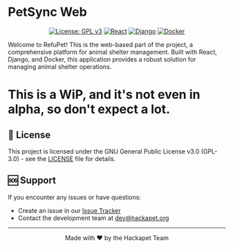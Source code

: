 # PetSync Web 

<div align="center">

[![License: GPL v3](https://img.shields.io/badge/License-GPLv3-blue.svg)](https://www.gnu.org/licenses/gpl-3.0)
[![React](https://img.shields.io/badge/react-%2320232a.svg?style=flat&logo=react&logoColor=%2361DAFB)](https://reactjs.org/)
[![Django](https://img.shields.io/badge/django-%23092E20.svg?style=flat&logo=django&logoColor=white)](https://www.djangoproject.com/)
[![Docker](https://img.shields.io/badge/docker-%230db7ed.svg?style=flat&logo=docker&logoColor=white)](https://www.docker.com/)

</div>

Welcome to RefuPet! This is the web-based part of the project, a comprehensive platform for animal shelter management. Built with React, Django, and Docker, this application provides a robust solution for managing animal shelter operations.

# This is a WiP, and it's not even in alpha, so don't expect a lot.

## 📝 License

This project is licensed under the GNU General Public License v3.0 (GPL-3.0) - see the [LICENSE](LICENSE) file for details.

## 🆘 Support

If you encounter any issues or have questions:
- Create an issue in our [Issue Tracker](https://github.com/hackapet-project/petsync-web/issues)
- Contact the development team at [dev@hackapet.org](mailto:dev@hackapet.org)

---

<div align="center">
Made with ❤️ by the Hackapet Team
</div>
